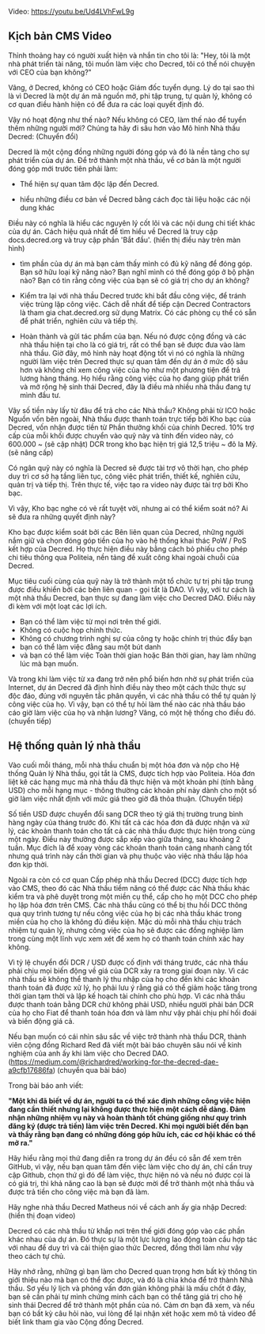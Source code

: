 Video: https://youtu.be/Ud4LVhFwL9g

## Kịch bản CMS Video
Thỉnh thoảng hay có người xuất hiện và nhắn tin cho tôi là: "Hey, tôi là một nhà phát triển tài năng, tôi muốn làm việc cho Decred, tôi có thể nói chuyện với CEO của bạn không?"

Vâng, ở Decred, không có CEO hoặc Giám đốc tuyển dụng. Lý do tại sao thì là vì Decred là một dự án mã nguồn mở, phi tập trung, tự quản lý, không có cơ quan điều hành hiện có để đưa ra các loại quyết định đó.

Vậy nó hoạt động như thế nào? Nếu không có CEO, làm thế nào để tuyển thêm những người mới?
Chúng ta hãy đi sâu hơn vào Mô hình Nhà thầu Decred: (Chuyển đổi)

Decred là một cộng đồng những người đóng góp và đó là nền tảng cho sự phát triển của dự án. Để trở thành một nhà thầu, về cơ bản là một người đóng góp mới trước tiên phải làm:
- Thể hiện sự quan tâm độc lập đến Decred.

- hiểu những điều cơ bản về Decred bằng cách đọc tài liệu hoặc các nội dung khác

Điều này có nghĩa là hiểu các nguyên lý cốt lõi và các nội dung chi tiết khác của dự án. Cách hiệu quả nhất để tìm hiểu về Decred là truy cập docs.decred.org và truy cập phần 'Bắt đầu'. (hiển thị điều này trên màn hình)

- tìm phần của dự án mà bạn cảm thấy mình có đủ kỹ năng để đóng góp.
Bạn sở hữu loại kỹ năng nào? Bạn nghĩ mình có thể đóng góp ở bộ phận nào? Bạn có tin rằng công việc của bạn sẽ có giá trị cho dự án không?

- Kiểm tra lại với nhà thầu Decred trước khi bắt đầu công việc, để tránh việc trùng lặp công việc.
Cách dễ nhất để tiếp cận Decred Contractors là tham gia chat.decred.org sử dụng Matrix. Có các phòng cụ thể có sẵn để phát triển, nghiên cứu và tiếp thị.

- Hoàn thành và gửi tác phẩm của bạn. Nếu nó được cộng đồng và các nhà thầu hiện tại cho là có giá trị, rất có thể bạn sẽ được đưa vào làm nhà thầu.
Giờ đây, mô hình này hoạt động tốt vì nó có nghĩa là những người làm việc trên Decred thực sự quan tâm đến dự án ở mức độ sâu hơn và không chỉ xem công việc của họ như một phương tiện để trả lương hàng tháng. Họ hiểu rằng công việc của họ đang giúp phát triển và mở rộng hệ sinh thái Decred, đây là điều mà nhiều nhà thầu đang tự mình đầu tư.

Vậy số tiền này lấy từ đâu để trả cho các Nhà thầu?
Không phải từ ICO hoặc Nguồn vốn bên ngoài, Nhà thầu được thanh toán trực tiếp bởi Kho bạc của Decred, vốn nhận được tiền từ Phần thưởng khối của chính Decred. 10% trợ cấp của mỗi khối được chuyển vào quỹ này và tính đến video này, có 600.000 ~ (sẽ cập nhật) DCR trong kho bạc hiện trị giá 12,5 triệu ~ đô la Mỹ. (sẽ nâng cấp)

Có ngân quỹ này có nghĩa là Decred sẽ được tài trợ vô thời hạn, cho phép duy trì cơ sở hạ tầng liên tục, công việc phát triển, thiết kế, nghiên cứu, quản trị và tiếp thị. Trên thực tế, việc tạo ra video này được tài trợ bởi Kho bạc.

Vì vậy, Kho bạc nghe có vẻ rất tuyệt vời, nhưng ai có thể kiểm soát nó? Ai sẽ đưa ra những quyết định này?

Kho bạc được kiểm soát bởi các Bên liên quan của Decred, những người nắm giữ và chọn đóng góp tiền của họ vào hệ thống khai thác PoW / PoS kết hợp của Decred. Họ thực hiện điều này bằng cách bỏ phiếu cho phép chi tiêu thông qua Politeia, nền tảng đề xuất công khai ngoài chuỗi của Decred.

Mục tiêu cuối cùng của quỹ này là trở thành một tổ chức tự trị phi tập trung được điều khiển bởi các bên liên quan - gọi tắt là DAO.
Vì vậy, với tư cách là một nhà thầu Decred, bạn thực sự đang làm việc cho Decred DAO. Điều này đi kèm với một loạt các lợi ích.

- Bạn có thể làm việc từ mọi nơi trên thế giới.
- Không có cuộc họp chính thức.
- Không có chương trình nghị sự của công ty hoặc chính trị thúc đẩy bạn
- bạn có thể làm việc đằng sau một bút danh
- và bạn có thể làm việc Toàn thời gian hoặc Bán thời gian, hay làm những lúc mà bạn muốn.

Và trong khi làm việc từ xa đang trở nên phổ biến hơn nhờ sự phát triển của Internet, dự án Decred đã định hình điều này theo một cách thức thực sự độc đáo, đúng với nguyên tắc phân quyền, vì các nhà thầu có thể tự quản lý công việc của họ.
Vì vậy, bạn có thể tự hỏi làm thế nào các nhà thầu báo cáo giờ làm việc của họ và nhận lương? Vâng, có một hệ thống cho điều đó. (chuyển tiếp)

## Hệ thống quản lý nhà thầu

Vào cuối mỗi tháng, mỗi nhà thầu chuẩn bị một hóa đơn và nộp cho Hệ thống Quản lý Nhà thầu, gọi tắt là CMS, được tích hợp vào Politeia. Hóa đơn liệt kê các hạng mục mà nhà thầu đã thực hiện và một khoản phí (tính bằng USD) cho mỗi hạng mục - thông thường các khoản phí này dành cho một số giờ làm việc nhất định với mức giá theo giờ đã thỏa thuận. (Chuyển tiếp)
 
Số tiền USD được chuyển đổi sang DCR theo tỷ giá thị trường trung bình hàng ngày của tháng trước đó.
Khi tất cả các hóa đơn đã được nhận và xử lý, các khoản thanh toán cho tất cả các nhà thầu được thực hiện trong cùng một ngày. Điều này thường được sắp xếp vào giữa tháng, sau khoảng 2 tuần. Mục đích là để xoay vòng các khoản thanh toán càng nhanh càng tốt nhưng quá trình này cần thời gian và phụ thuộc vào việc nhà thầu lập hóa đơn kịp thời.

Ngoài ra còn có cơ quan Cấp phép nhà thầu Decred (DCC) được tích hợp vào CMS, theo đó các Nhà thầu tiềm năng có thể được các Nhà thầu khác kiểm tra và phê duyệt trong một miền cụ thể, cấp cho họ một DCC cho phép họ lập hóa đơn trên CMS.
Các nhà thầu cũng có thể bị thu hồi DCC thông qua quy trình tương tự nếu công việc của họ bị các nhà thầu khác trong miền của họ cho là không đủ điều kiện.
Mặc dù mỗi nhà thầu chịu trách nhiệm tự quản lý, nhưng công việc của họ sẽ được các đồng nghiệp làm trong cùng một lĩnh vực xem xét để xem họ có thanh toán chính xác hay không.

Vì tỷ lệ chuyển đổi DCR / USD được cố định với tháng trước, các nhà thầu phải chịu mọi biến động về giá của DCR xảy ra trong giai đoạn này. Vì các nhà thầu sẽ không thể thanh lý thu nhập của họ cho đến khi các khoản thanh toán đã được xử lý, họ phải lưu ý rằng giá có thể giảm hoặc tăng trong thời gian tạm thời và lập kế hoạch tài chính cho phù hợp.
Vì các nhà thầu được thanh toán bằng DCR chứ không phải USD, nhiều người phải bán DCR của họ cho Fiat để thanh toán hóa đơn và làm như vậy phải chịu phí hối đoái và biến động giá cả.

Nếu bạn muốn có cái nhìn sâu sắc về việc trở thành nhà thầu DCR, thành viên cộng đồng Richard Red đã viết một bài báo chuyên sâu nói về kinh nghiệm của anh ấy khi làm việc cho Decred DAO. (https://medium.com/@richardred/working-for-the-decred-dae-a9cfb17686fa) (chuyển qua bài báo)

Trong bài báo anh viết:

**"Một khi đã biết về dự án, người ta có thể xác định những công việc hiện đang cần thiết nhưng lại không được thực hiện một cách dễ dàng. Đảm nhận những nhiệm vụ này và hoàn thành tốt chúng giống như quy trình đăng ký (được trả tiền) làm việc trên Decred. Khi mọi người biết đến bạn và thấy rằng bạn đang có những đóng góp hữu ích, các cơ hội khác có thể mở ra."**

Hãy hiểu rằng mọi thứ đang diễn ra trong dự án đều có sẵn để xem trên GitHub, vì vậy, nếu bạn quan tâm đến việc làm việc cho dự án, chỉ cần truy cập Github, chọn thứ gì đó để làm việc, thực hiện nó và nếu nó được coi là có giá trị, thì khả năng cao là bạn sẽ được mời để trở thành một nhà thầu và được trả tiền cho công việc mà bạn đã làm.

Hãy nghe nhà thầu Decred Matheus nói về cách anh ấy gia nhập Decred: (hiển thị đoạn video)

Decred có các nhà thầu từ khắp nơi trên thế giới đóng góp vào các phần khác nhau của dự án. Đó thực sự là một lực lượng lao động toàn cầu hợp tác với nhau để duy trì và cải thiện giao thức Decred, đồng thời làm như vậy theo cách tự chủ.

Hãy nhớ rằng, những gì bạn làm cho Decred quan trọng hơn bất kỳ thông tin giới thiệu nào mà bạn có thể đọc được, và đó là chìa khóa để trở thành Nhà thầu. Sơ yếu lý lịch và phỏng vấn đơn giản không phải là mấu chốt ở đây, bạn sẽ cần phải tự mình chứng minh cách bạn có thể tăng giá trị cho hệ sinh thái Decred để trở thành một phần của nó.
Cảm ơn bạn đã xem, và nếu bạn có bất kỳ câu hỏi nào, vui lòng để lại nhận xét hoặc xem mô tả video để biết link tham gia vào Cộng đồng Decred.
